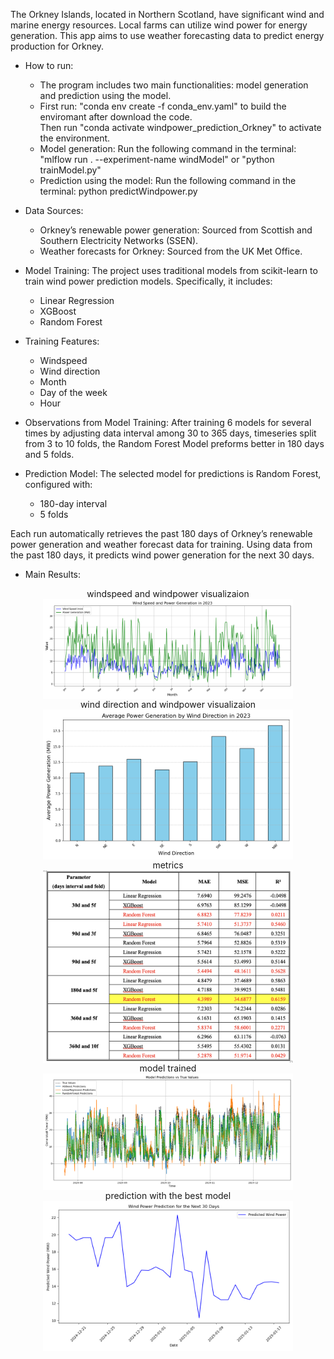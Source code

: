 The Orkney Islands, located in Northern Scotland, have significant wind and marine energy resources. Local farms can utilize wind power for energy generation. This app aims to use weather forecasting data to predict energy production for Orkney.

- How to run: 
  - The program includes two main functionalities: model generation and prediction using the model.
  - First run: "conda env create -f conda_env.yaml" to build the enviromant after download the code.<br/>
  Then run "conda activate windpower_prediction_Orkney" to activate the environment.
  - Model generation: Run the following command in the terminal:  "mlflow run . --experiment-name windModel" or "python trainModel.py"
  - Prediction using the model: Run the following command in the terminal:  python predictWindpower.py
  
- Data Sources:
  - Orkney’s renewable power generation: Sourced from Scottish and Southern Electricity Networks (SSEN).
  - Weather forecasts for Orkney: Sourced from the UK Met Office.

- Model Training:
The project uses traditional models from scikit-learn to train wind power prediction models. Specifically, it includes:
  - Linear Regression
  - XGBoost
  - Random Forest

- Training Features:
  - Windspeed
  - Wind direction
  - Month
  - Day of the week
  - Hour

- Observations from Model Training:
After training 6 models for several times by adjusting data interval among 30 to 365 days, timeseries split from 3 to 10 folds, the Random Forest Model preforms better in 180 days and 5 folds.

- Prediction Model:
The selected model for predictions is Random Forest, configured with:
  - 180-day interval
  - 5 folds

Each run automatically retrieves the past 180 days of Orkney’s renewable power generation and weather forecast data for training. Using data from the past 180 days, it predicts wind power generation for the next 30 days.

- Main Results:

<div style="display: flex; justify-content: center; align-items: center; flex-direction: column;">
    windspeed and windpower visualizaion
<img src="draw/wind_speed_and_power_generation_2023.png" alt="Description" width="400">    
wind direction and windpower visualizaion
<img src="draw/wind_direction and power generation in 2023.png" alt="Description" width="400">    
metrics
<img src="draw/metrics.png" alt="Description" width="400">  
model trained
<img src="draw/model_predictions-180d&5f.png" alt="Description" width="400">  
prediction with the best model
<img src="draw/wind_power_prediction_30days.png" alt="Description" width="400">    
</div>



